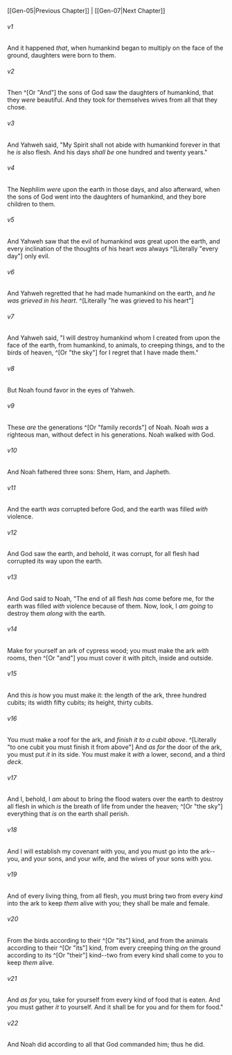 ﻿---
aliases:
  - Genesis 6
---

[[Gen-05|Previous Chapter]] | [[Gen-07|Next Chapter]]

###### v1
And it happened _that_, when humankind began to multiply on the face of the ground, daughters were born to them.

###### v2
Then ^[Or "And"] the sons of God saw the daughters of humankind, that they _were_ beautiful. And they took for themselves wives from all that they chose.

###### v3
And Yahweh said, "My Spirit shall not abide with humankind forever in that he _is_ also flesh. And his days _shall be_ one hundred and twenty years."

###### v4
The Nephilim _were_ upon the earth in those days, and also afterward, when the sons of God went into the daughters of humankind, and they bore children to them.

###### v5
And Yahweh saw that the evil of humankind _was_ great upon the earth, and every inclination of the thoughts of his heart _was_ always ^[Literally "every day"] only evil.

###### v6
And Yahweh regretted that he had made humankind on the earth, and _he was grieved in his heart_. ^[Literally "he was grieved to his heart"]

###### v7
And Yahweh said, "I will destroy humankind whom I created from upon the face of the earth, from humankind, to animals, to creeping things, and to the birds of heaven, ^[Or "the sky"] for I regret that I have made them."

###### v8
But Noah found favor in the eyes of Yahweh.

###### v9
These _are_ the generations ^[Or "family records"] of Noah. Noah _was_ a righteous man, without defect in his generations. Noah walked with God.

###### v10
And Noah fathered three sons: Shem, Ham, and Japheth.

###### v11
And the earth _was_ corrupted before God, and the earth was filled _with_ violence.

###### v12
And God saw the earth, and behold, it was corrupt, for all flesh had corrupted its way upon the earth.

###### v13
And God said to Noah, "The end of all flesh _has_ come before me, for the earth was filled _with_ violence because of them. Now, look, I _am going_ to destroy them _along_ with the earth.

###### v14
Make for yourself an ark of cypress wood; you must make the ark _with_ rooms, then ^[Or "and"] you must cover it with pitch, inside and outside.

###### v15
And this _is_ how you must make it: the length of the ark, three hundred cubits; its width fifty cubits; its height, thirty cubits.

###### v16
You must make a roof for the ark, and _finish it to a cubit above_. ^[Literally "to one cubit you must finish it from above"] And _as for_ the door of the ark, you must put _it_ in its side. You must make it _with_ a lower, second, and a third _deck_.

###### v17
And I, behold, I _am_ about to bring the flood waters over the earth to destroy all flesh in which _is_ the breath of life from under the heaven; ^[Or "the sky"] everything that _is_ on the earth shall perish.

###### v18
And I will establish my covenant with you, and you must go into the ark--you, and your sons, and your wife, and the wives of your sons with you.

###### v19
And of every living thing, from all flesh, you must bring two from every _kind_ into the ark to keep _them_ alive with you; they shall be male and female.

###### v20
From the birds according to their ^[Or "its"] kind, and from the animals according to their ^[Or "its"] kind, from every creeping thing _on_ the ground according to its ^[Or "their"] kind--two from every kind shall come to you to keep _them_ alive.

###### v21
And _as for_ you, take for yourself from every kind of food that is eaten. And you must gather _it_ to yourself. And it shall be for you and for them for food."

###### v22
And Noah did according to all that God commanded him; thus he did.